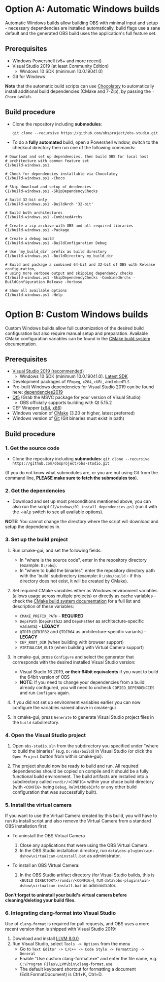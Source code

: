 # Option A: Automatic Windows builds

Automatic Windows builds allow building OBS with minimal input and setup - necessary dependencies are installed automatically, build flags use a sane default and the generated OBS build uses the application's full feature set.

## Prerequisites

* Windows Powershell (v5+ and more recent)
* Visual Studio 2019 (at least Community Edition)
  * Windows 10 SDK (minimum 10.0.19041.0)
* Git for Windows

**Note** that the automatic build scripts can use [Chocolatey](https://chocolatey.org) to automatically install additional build dependencies (CMake and 7-Zip), by passing the `-Choco` switch.

## Build procedure

* Clone the repository including **submodules**:

    `git clone --recursive https://github.com/obsproject/obs-studio.git`

* To do a **fully automated** build, open a Powershell window, switch to the checkout directory then run one of the following commands:

```
# Download and set up dependencies, then build OBS for local host 
# architecture with common feature set
CI/build-windows.ps1

# Check for dependencies installable via Chocolatey
CI/build-windows.ps1 -Choco

# Skip download and setup of dendencies
CI/build-windows.ps1 -SkipDependencyChecks

# Build 32-bit only
CI/build-windows.ps1 -BuildArch '32-bit'

# Build both architectures
CI/build-windows.ps1 -CombinedArchs

# Create a zip archive with OBS and all required libraries
CI/build-windows.ps1 -Package

# Create a debug build
CI/build-windows.ps1 -BuildConfiguration Debug

# Use `my_build_dir` prefix as build directory
CI/build-windows.ps1 -BuildDirectory my_build_dir

# Build and package a combined 64-bit and 32-bit of OBS with Release configuration, 
# using more verbose output and skipping dependency checks
CI/build-windows.ps1 -SkipDependencyChecks -CombinedArchs -BuildConfiguration Release -Verbose

# Show all available options
CI/build-windows.ps1 -Help
```

# Option B: Custom Windows builds

Custom Windows builds allow full customization of the desired build configuration but also require manual setup and preparation. Available CMake configuration variables can be found in the [CMake build system documentation](https://github.com/obsproject/obs-studio/wiki/building-obs-studio#cmake).

## Prerequisites

* [Visual Studio 2019 (recommended)](https://visualstudio.microsoft.com/vs/)
  * Windows 10 SDK (minimum 10.0.19041.0). [Latest SDK](https://developer.microsoft.com/en-us/windows/downloads/windows-10-sdk/)
* Development packages of `FFmpeg`, `x264`, `cURL`, and `mbedTLS`
* Pre-built Windows dependencies for Visual Studio 2019 can be found here: [dependencies2019](https://obsproject.com/downloads/dependencies2019.zip)
* [Qt5](http://www.qt.io/) (Grab the MSVC package for your version of Visual Studio)
  * OBS officially supports building with Qt 5.15.2
* CEF Wrapper ([x64](https://cdn-fastly.obsproject.com/downloads/cef_binary_4638_windows_x64.zip), [x86](https://cdn-fastly.obsproject.com/downloads/cef_binary_4638_windows_x86.zip))
* Windows version of [CMake](http://www.cmake.org/) (3.20 or higher, latest preferred)
* Windows version of [Git](https://git-scm.com/download/win) (Git binaries must exist in path)

## Build procedure

### 1. Get the source code

* Clone the repository including **submodules**: `git clone --recursive https://github.com/obsproject/obs-studio.git`

(If you do not know what submodules are, or you are not using Git from the command line, **PLEASE make sure to fetch the submodules too**).

### 2. Get the dependencies

* Download and set up most preconditions mentioned above, you can also run the script `CI/windows/01_install_dependencies.ps1` (run it with the `-Help` switch to see all available options). 

**NOTE:** You cannot change the directory where the script will download and setup the dependencies in.

### 3. Set up the build project

1. Run cmake-gui, and set the following fields:
    * In "where is the source code", enter in the repository directory (example: `D:/obs`).
    * In "where to build the binaries", enter the repository directory path with the 'build' subdirectory (example: `D:/obs/build` - if this directory does not exist, it will be created by CMake).

2. Set required CMake variables either as Windows environment variables (allows usage across multiple projects) or directly as cache variables - check the [CMake build system documentation](https://github.com/obsproject/obs-studio/wiki/Building-OBS-Studio#cmake) for a full list and description of these variables:
    * `CMAKE_PREFIX_PATH` - **REQUIRED** 
    * `DepsPath` (`DepsPath32` and `DepsPath64` as architecture-specific variants) - **LEGACY** 
    * `QTDIR` (`QTDIR32` and `QTDIR64` as architecture-specific variants) - **LEGACY** 
    * `CEF_ROOT_DIR` (when building with browser support)
    * `VIRTUALCAM_GUID` (when building with Virtual Camera support)

3. In cmake-gui, press `Configure` and select the generator that corresponds with the desired installed Visual Studio version:
    * Visual Studio 16 2019, **or their 64bit equivalents** if you want to build the 64bit version of OBS
    * **NOTE**: If you need to change your dependencies from a build already configured, you will need to uncheck `COPIED_DEPENDENCIES` and run `Configure` again.

4. If you did not set up environment variables earlier you can now configure the variables named above in cmake-gui

5. In cmake-gui, press `Generate` to generate Visual Studio project files in the `build` subdirectory.

### 4. Open the Visual Studio project

1. Open `obs-studio.sln` from the subdirectory you specified under "where to build the binaries" (e.g. `D:/obs/build`) in Visual Studio (or click the `Open Project` button from within cmake-gui).

2. The project should now be ready to build and run. All required dependencies should be copied on compile and it should be a fully functional build environment. The build artifacts are installed into a subdirectory called `rundir/<CONFIG>` within your chose build directory (with `<CONFIG>` being `Debug`, `RelWithDebInfo` or any other build configuration that was successfully built). 

### 5. Install the virtual camera

If you want to use the Virtual Camera created by this build, you will have to run its install script and also remove the Virtual Camera from a standard OBS installation first:

* To uninstall the OBS Virtual Camera
    1. Close any applications that were using the OBS Virtual Camera.
    2. In the OBS Studio installation directory, run `data\obs-plugins\win-dshow\virtualcam-uninstall.bat` as administrator.

* To install an OBS Virtual Camera:

    1. In the OBS Studio artifact directory (for Visual Studio builds, this is `<BUILD DIRECTORY>/rundir/<CONFIG>`), run `data\obs-plugins\win-dshow\virtualcam-install.bat` as administrator.

**Don't forget to uninstall your build's virtual camera before cleaning/deleting your build files.**

### 6. Integrating clang-format into Visual Studio

Use of `clang-format` is required for pull requests, and OBS uses a more recent version than is shipped with Visual Studio 2019:

1. Download and install [LLVM 8.0.0](http://releases.llvm.org/)
2. Run Visual Studio, select `Tools -> Options` from the menu
    * Go to `Text Editor -> C/C++ -> Code Style -> Formatting -> General`
    * Enable "Use custom clang-format.exe" and enter the file name, e.g. `C:\Program Files\LLVM\bin\clang-format.exe`
    * The default keyboard shortcut for formatting a document (Edit.FormatDocument) is Ctrl+K, Ctrl+D.